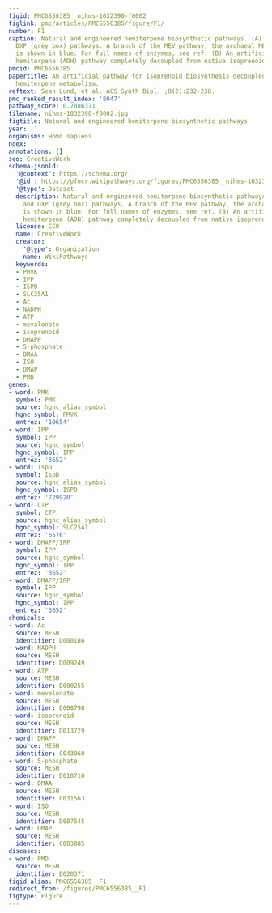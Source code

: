 ```yaml
---
figid: PMC6556385__nihms-1032390-f0002
figlink: pmc/articles/PMC6556385/figure/F1/
number: F1
caption: Natural and engineered hemiterpene biosynthetic pathways. (A) The MEV and
  DXP (grey box) pathways. A branch of the MEV pathway, the archaeal MEV I pathway,
  is shown in blue. For full names of enzymes, see ref. (B) An artificial alcohol-dependent
  hemiterpene (ADH) pathway completely decoupled from native isoprenoid metabolism.
pmcid: PMC6556385
papertitle: An artificial pathway for isoprenoid biosynthesis decoupled from native
  hemiterpene metabolism.
reftext: Sean Lund, et al. ACS Synth Biol. ;8(2):232-238.
pmc_ranked_result_index: '8047'
pathway_score: 0.7886371
filename: nihms-1032390-f0002.jpg
figtitle: Natural and engineered hemiterpene biosynthetic pathways
year: ''
organisms: Homo sapiens
ndex: ''
annotations: []
seo: CreativeWork
schema-jsonld:
  '@context': https://schema.org/
  '@id': https://pfocr.wikipathways.org/figures/PMC6556385__nihms-1032390-f0002.html
  '@type': Dataset
  description: Natural and engineered hemiterpene biosynthetic pathways. (A) The MEV
    and DXP (grey box) pathways. A branch of the MEV pathway, the archaeal MEV I pathway,
    is shown in blue. For full names of enzymes, see ref. (B) An artificial alcohol-dependent
    hemiterpene (ADH) pathway completely decoupled from native isoprenoid metabolism.
  license: CC0
  name: CreativeWork
  creator:
    '@type': Organization
    name: WikiPathways
  keywords:
  - PMVK
  - IPP
  - ISPD
  - SLC25A1
  - Ac
  - NADPH
  - ATP
  - mevalonate
  - isoprenoid
  - DMAPP
  - 5-phosphate
  - DMAA
  - ISO
  - DMAP
  - PMD
genes:
- word: PMK
  symbol: PMK
  source: hgnc_alias_symbol
  hgnc_symbol: PMVK
  entrez: '10654'
- word: IPP
  symbol: IPP
  source: hgnc_symbol
  hgnc_symbol: IPP
  entrez: '3652'
- word: IspD
  symbol: IspD
  source: hgnc_alias_symbol
  hgnc_symbol: ISPD
  entrez: '729920'
- word: СТР
  symbol: CTP
  source: hgnc_alias_symbol
  hgnc_symbol: SLC25A1
  entrez: '6576'
- word: DMAPP/IPP
  symbol: IPP
  source: hgnc_symbol
  hgnc_symbol: IPP
  entrez: '3652'
- word: DMAPP/IPP
  symbol: IPP
  source: hgnc_symbol
  hgnc_symbol: IPP
  entrez: '3652'
chemicals:
- word: Ac
  source: MESH
  identifier: D000186
- word: NADPH
  source: MESH
  identifier: D009249
- word: ATP
  source: MESH
  identifier: D000255
- word: mevalonate
  source: MESH
  identifier: D008798
- word: isoprenoid
  source: MESH
  identifier: D013729
- word: DMAPP
  source: MESH
  identifier: C043060
- word: 5-phosphate
  source: MESH
  identifier: D010710
- word: DMAA
  source: MESH
  identifier: C031563
- word: ISO
  source: MESH
  identifier: D007545
- word: DMAP
  source: MESH
  identifier: C003885
diseases:
- word: PMD
  source: MESH
  identifier: D020371
figid_alias: PMC6556385__F1
redirect_from: /figures/PMC6556385__F1
figtype: Figure
---
```

